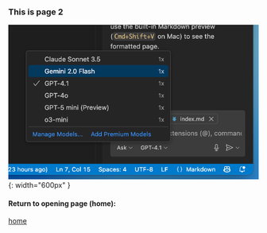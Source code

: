 ### This is page 2

![AI Tiers](../Resources/AI_Tiers.png){: width="600px" }

#### Return to opening page (home):
[home](../index.md)